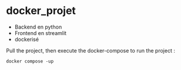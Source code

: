 # docker_projet

- Backend en python
- Frontend en streamlit
- dockerisé

Pull the project, then execute the docker-compose to run the project :
```DOCKER
docker compose -up
```